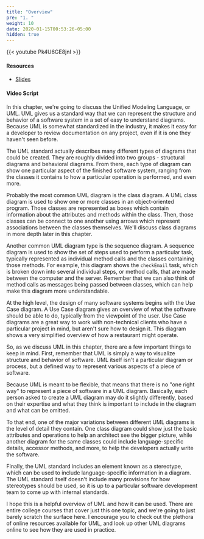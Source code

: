 ```yaml
---
title: "Overview"
pre: "1. "
weight: 10
date: 2020-01-15T00:53:26-05:00
hidden: true
---
```


{{< youtube Pk4U6GE8jnI >}}

#### Resources

* <a href="slides" target="_blank">Slides</a>

#### Video Script

In this chapter, we're going to discuss the Unified Modeling Language, or UML. UML gives us a standard way that we can represent the structure and behavior of a software system in a set of easy to understand diagrams. Because UML is somewhat standardized in the industry, it makes it easy for a developer to review documentation on any project, even if it is one they haven't seen before. 

The UML standard actually describes many different types of diagrams that could be created. They are roughly divided into two groups - structural diagrams and behavioral diagrams. From there, each type of diagram can show one particular aspect of the finished software system, ranging from the classes it contains to how a particular operation is performed, and even more. 

Probably the most common UML diagram is the class diagram. A UML class diagram is used to show one or more classes in an object-oriented program. Those classes are represented as boxes which contain information about the attributes and methods within the class. Then, those classes can be connect to one another using arrows which represent associations between the classes themselves. We'll discuss class diagrams in more depth later in this chapter.

Another common UML diagram type is the sequence diagram. A sequence diagram is used to show the set of steps used to perform a particular task, typically represented as individual method calls and the classes containing those methods. For example, this diagram shows the `checkEmail` task, which is broken down into several individual steps, or method calls, that are made between the computer and the server. Remember that we can also think of method calls as messages being passed between classes, which can help make this diagram more understandable. 

At the high level, the design of many software systems begins with the Use Case diagram. A Use Case diagram gives an overview of what the software should be able to do, typically from the viewpoint of the user. Use Case diagrams are a great way to work with non-technical clients who have a particular project in mind, but aren't sure how to design it. This diagram shows a very simplified overview of how a restaurant might operate. 

So, as we discuss UML in this chapter, there are a few important things to keep in mind. First, remember that UML is simply a way to visualize structure and behavior of software. UML itself isn't a particular diagram or process, but a defined way to represent various aspects of a piece of software. 

Because UML is meant to be flexible, that means that there is no "one right way" to represent a piece of software in a UML diagram. Basically, each person asked to create a UML diagram may do it slightly differently, based on their expertise and what they think is important to include in the diagram and what can be omitted.

To that end, one of the major variations between different UML diagrams is the level of detail they contain. One class diagram could show just the basic attributes and operations to help an architect see the bigger picture, while another diagram for the same classes could include language-specific details, accessor methods, and more, to help the developers actually write the software. 

Finally, the UML standard includes an element known as a stereotype, which can be used to include language-specific information in a diagram. The UML standard itself doesn't include many provisions for how stereotypes should be used, so it is up to a particular software development team to come up with internal standards. 

I hope this is a helpful overview of UML and how it can be used. There are entire college courses that cover just this one topic, and we're going to just barely scratch the surface here. I encourage you to check out the plethora of online resources available for UML, and look up other UML diagrams online to see how they are used in practice. 
